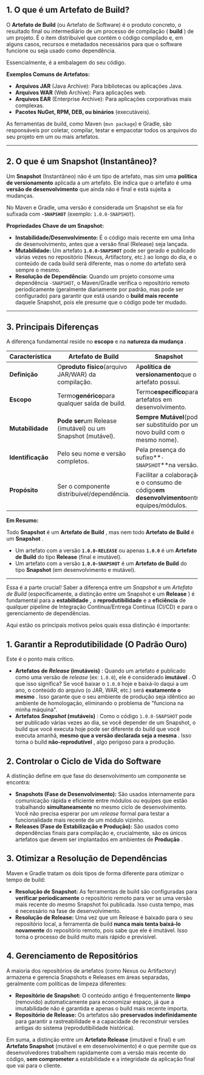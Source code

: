 
## 1. O que é um Artefato de Build?

O **Artefato de Build** (ou Artefato de Software) é o produto concreto, o resultado final ou intermediário de um processo de compilação ( **build** ) de um projeto. É o item distribuível que contém o código compilado e, em alguns casos, recursos e metadados necessários para que o software funcione ou seja usado como dependência.

Essencialmente, é a embalagem do seu código.

**Exemplos Comuns de Artefatos:**

* **Arquivos JAR** (Java Archive): Para bibliotecas ou aplicações Java.
* **Arquivos WAR** (Web Archive): Para aplicações web.
* **Arquivos EAR** (Enterprise Archive): Para aplicações corporativas mais complexas.
* **Pacotes NuGet, RPM, DEB, ou binários** (executáveis).

As ferramentas de build, como Maven (`mvn package`) e Gradle, são responsáveis por coletar, compilar, testar e empacotar todos os arquivos do seu projeto em um ou mais artefatos.

---

## 2. O que é um Snapshot (Instantâneo)?

Um **Snapshot** (Instantâneo) não é um tipo de artefato, mas sim uma **política de versionamento** aplicada a um artefato. Ele indica que o artefato é uma **versão de desenvolvimento** que ainda não é final e está sujeita a mudanças.

No Maven e Gradle, uma versão é considerada um Snapshot se ela for sufixada com **`-SNAPSHOT`** (exemplo: `1.0.0-SNAPSHOT`).

**Propriedades Chave de um Snapshot:**

* **Instabilidade/Desenvolvimento:** É o código mais recente em uma linha de desenvolvimento, antes que a versão final (Release) seja lançada.
* **Mutabilidade:** Um artefato **`1.0.0-SNAPSHOT`** pode ser gerado e publicado várias vezes no repositório (Nexus, Artifactory, etc.) ao longo do dia, e o conteúdo de cada build será diferente, mas o nome do artefato será sempre o mesmo.
* **Resolução de Dependência:** Quando um projeto consome uma dependência `-SNAPSHOT`, o Maven/Gradle verifica o repositório remoto periodicamente (geralmente diariamente por padrão, mas pode ser configurado) para garantir que está usando o **build mais recente** daquele Snapshot, pois ele presume que o código pode ter mudado.

---

## 3. Principais Diferenças

A diferença fundamental reside no **escopo** e na  **natureza da mudança** .

| Característica           | Artefato de Build                                                   | Snapshot                                                                                            |
| ------------------------- | ------------------------------------------------------------------- | --------------------------------------------------------------------------------------------------- |
| **Definição**     | O**produto físico**(arquivo JAR/WAR) da compilação.        | A**política de versionamento**que o artefato possui.                                         |
| **Escopo**          | Termo**genérico**para qualquer saída de build.              | Termo**específico**para artefatos em desenvolvimento.                                        |
| **Mutabilidade**    | **Pode ser**um Release (imutável) ou um Snapshot (mutável). | **Sempre Mutável**(pode ser substituído por um novo build com o mesmo nome).                |
| **Identificação** | Pelo seu nome e versão completos.                                  | Pela presença do sufixo**`-SNAPSHOT`**na versão.                                                |
| **Propósito**      | Ser o componente distribuível/dependência.                        | Facilitar a colaboração e o consumo de código**em desenvolvimento**entre equipes/módulos. |

**Em Resumo:**

Todo **Snapshot** é um  **Artefato de Build** , mas nem todo **Artefato de Build** é um  **Snapshot** .

* Um artefato com a versão **`1.0.0-RELEASE`** ou apenas **`1.0.0`** é um **Artefato de Build** do tipo **Release** (final e imutável).
* Um artefato com a versão **`1.0.0-SNAPSHOT`** é um **Artefato de Build** do tipo **Snapshot** (em desenvolvimento e mutável).


---



Essa é a parte crucial! Saber a diferença entre um *Snapshot* e um *Artefato de Build* (especificamente, a distinção entre um Snapshot e um  **Release** ) é fundamental para a  **estabilidade** , a **reprodutibilidade** e a **eficiência** de qualquer pipeline de Integração Contínua/Entrega Contínua (CI/CD) e para o gerenciamento de dependências.

Aqui estão os principais motivos pelos quais essa distinção é importante:

## 1. Garantir a Reprodutibilidade (O Padrão Ouro)

Este é o ponto mais crítico.

* **Artefatos de *Release* (imutáveis)** : Quando um artefato é publicado como uma versão de *release* (ex: `1.0.0`), ele é considerado  **imutável** . O que isso significa? Se você baixar o `1.0.0` hoje e baixá-lo daqui a um ano, o conteúdo do arquivo (o JAR, WAR, etc.) será  **exatamente o mesmo** . Isso garante que o seu ambiente de produção seja idêntico ao ambiente de homologação, eliminando o problema de "funciona na minha máquina".
* **Artefatos *Snapshot* (mutáveis)** : Como o código `1.0.0-SNAPSHOT` pode ser publicado várias vezes ao dia, se você depender de um Snapshot, o build que você executa hoje pode ser diferente do build que você executa amanhã,  **mesmo que a versão declarada seja a mesma** . Isso torna o build  **não-reprodutível** , algo perigoso para a produção.

## 2. Controlar o Ciclo de Vida do Software

A distinção define em que fase do desenvolvimento um componente se encontra:

* **Snapshots (Fase de Desenvolvimento):** São usados internamente para comunicação rápida e eficiente entre módulos ou equipes que estão trabalhando **simultaneamente** no mesmo ciclo de desenvolvimento. Você não precisa esperar por um *release* formal para testar a funcionalidade mais recente de um módulo vizinho.
* **Releases (Fase de Estabilização e Produção):** São usados como dependências finais para compilação e, crucialmente, são os únicos artefatos que devem ser implantados em ambientes de  **Produção** .

## 3. Otimizar a Resolução de Dependências

Maven e Gradle tratam os dois tipos de forma diferente para otimizar o tempo de build:

* **Resolução de Snapshot:** As ferramentas de build são configuradas para **verificar periodicamente** o repositório remoto para ver se uma versão mais recente do mesmo Snapshot foi publicada. Isso custa tempo, mas é necessário na fase de desenvolvimento.
* **Resolução de Release:** Uma vez que um Release é baixado para o seu repositório local, a ferramenta de build **nunca mais tenta baixá-lo novamente** do repositório remoto, pois sabe que ele é imutável. Isso torna o processo de build muito mais rápido e previsível.

## 4. Gerenciamento de Repositórios

A maioria dos repositórios de artefatos (como Nexus ou Artifactory) armazena e gerencia Snapshots e Releases em áreas separadas, geralmente com políticas de limpeza diferentes:

* **Repositório de Snapshot:** O conteúdo antigo é frequentemente **limpo** (removido) automaticamente para economizar espaço, já que a imutabilidade não é garantida e apenas o build mais recente importa.
* **Repositório de Release:** Os artefatos são **preservados indefinidamente** para garantir a rastreabilidade e a capacidade de reconstruir versões antigas do sistema (reprodutibilidade histórica).

Em suma, a distinção entre um **Artefato Release** (imutável e final) e um **Artefato Snapshot** (mutável e em desenvolvimento) é o que permite que os desenvolvedores trabalhem rapidamente com a versão mais recente do código, **sem comprometer** a estabilidade e a integridade da aplicação final que vai para o cliente.
